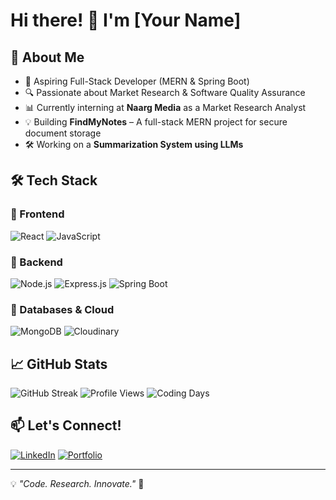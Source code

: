 # Hi there! 👋 I'm [Your Name]

## 🚀 About Me
- 🎯 Aspiring Full-Stack Developer (MERN & Spring Boot)
- 🔍 Passionate about Market Research & Software Quality Assurance
- 📊 Currently interning at **Naarg Media** as a Market Research Analyst
- 💡 Building **FindMyNotes** – A full-stack MERN project for secure document storage
- 🛠 Working on a **Summarization System using LLMs**

## 🛠 Tech Stack

### 🔹 Frontend
![React](https://img.shields.io/badge/-React-61DAFB?style=flat&logo=react&logoColor=white)
![JavaScript](https://img.shields.io/badge/-JavaScript-F7DF1E?style=flat&logo=javascript&logoColor=black)

### 🔹 Backend
![Node.js](https://img.shields.io/badge/-Node.js-339933?style=flat&logo=node.js&logoColor=white)
![Express.js](https://img.shields.io/badge/-Express.js-000000?style=flat&logo=express&logoColor=white)
![Spring Boot](https://img.shields.io/badge/-Spring%20Boot-6DB33F?style=flat&logo=spring-boot&logoColor=white)

### 🔹 Databases & Cloud
![MongoDB](https://img.shields.io/badge/-MongoDB-47A248?style=flat&logo=mongodb&logoColor=white)
![Cloudinary](https://img.shields.io/badge/-Cloudinary-F4A261?style=flat&logo=cloudinary&logoColor=white)

## 📈 GitHub Stats
![GitHub Streak](https://github-readme-streak-stats.herokuapp.com/?user=YourGitHubUsername&theme=tokyonight)
![Profile Views](https://komarev.com/ghpvc/?username=YourGitHubUsername&label=Profile%20Views&color=blue&style=flat)
![Coding Days](https://github-readme-stats.vercel.app/api?username=YourGitHubUsername&show_icons=true&theme=tokyonight&count_private=true)

## 📫 Let's Connect!
[![LinkedIn](https://img.shields.io/badge/-LinkedIn-0A66C2?style=flat&logo=linkedin&logoColor=white)](https://www.linkedin.com/in/yourprofile)
[![Portfolio](https://img.shields.io/badge/-Portfolio-FF5733?style=flat&logo=firefox&logoColor=white)](https://yourportfolio.com)

---
💡 _"Code. Research. Innovate."_ 🚀
